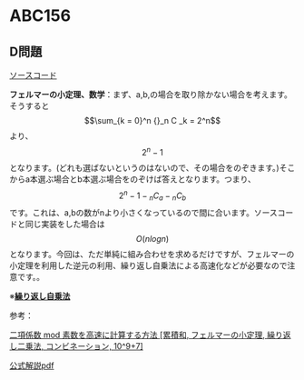# ABC156

## D問題

[ソースコード](https://atcoder.jp/contests/abc156/submissions/12540786)

**フェルマーの小定理、数学**：まず、a,b,の場合を取り除かない場合を考えます。そうすると$$\sum_{k = 0}^n {}_n C _k = 2^n$$より、$$2^n-1$$となります。(どれも選ばないというのはないので、その場合をのぞきます。)そこからa本選ぶ場合とb本選ぶ場合をのぞけば答えとなります。つまり、$$2^n - 1 - {}_n C _a - {}_n C _b$$です。これは、a,bの数がnより小さくなっているので間に合います。ソースコードと同じ実装をした場合は$$O(nlogn)$$となります。今回は、ただ単純に組み合わせを求めるだけですが、フェルマーの小定理を利用した逆元の利用、繰り返し自乗法による高速化などが必要なので注意です。。

※[**繰り返し自乗法**](../Algorithm/repeartedSquareMethod.md)

参考：

[二項係数 mod 素数を高速に計算する方法 [累積和, フェルマーの小定理, 繰り返し二乗法, コンビネーション, 10^9+7]](https://www.hamayanhamayan.com/entry/2018/06/06/210256)

[公式解説pdf](https://img.atcoder.jp/abc156/editorial.pdf)

